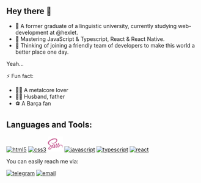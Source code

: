 ## Hey there 👋

- 🔭 A former graduate of a linguistic university, currently studying web-development at @hexlet.
- 🌱 Mastering JavaScript & Typescript, React & React Native.
- 💭 Thinking of joining a friendly team of developers to make this world a better place one day.
  
Yeah...
  
  ⚡ Fun fact:
  - 🤘🏻 A metalcore lover 
  - 👨🏼 Husband, father
  - ⚽️ A Barça fan


## Languages and Tools:

<p align="left"> 
<a href="https://www.w3.org/html/" target="_blank" rel="noreferrer"> <img src="https://github.com/user-attachments/assets/5195d7d6-ef47-4a63-a8b2-75b0587aaaa4" alt="html5" width="40" height="40"/></a>
<a href="https://www.w3schools.com/css/" target="_blank" rel="noreferrer"> <img src="https://github.com/user-attachments/assets/05d6b6d2-8dc8-4e16-a458-c3768ee4afdd" alt="css3" width="40" height="40"/></a>  
<a href="https://sass-lang.com" target="_blank" rel="noreferrer"> <img src="https://raw.githubusercontent.com/devicons/devicon/master/icons/sass/sass-original.svg" alt="sass" width="40" height="40"/></a> 
<a href="https://developer.mozilla.org/en-US/docs/Web/JavaScript" target="_blank" rel="noreferrer"> <img src="https://github.com/user-attachments/assets/74a2da8b-0116-44c3-9f39-34faba12f520" alt="javascript" width="40" height="40"/></a> 
<a href="https://www.typescriptlang.org/" target="_blank" rel="noreferrer"> <img src="https://github.com/user-attachments/assets/2d7e10a7-a964-4515-b8f9-83ab4c41e16b" alt="typescript" width="40" height="40"/></a> 
<a href="https://reactjs.org/" target="_blank" rel="noreferrer"> <img src="https://github.com/user-attachments/assets/13edcfe0-c362-45ba-a697-ad9f1a980b94" alt="react" width="40" height="40"/></a> 
</p>


You can easily reach me via:

<a href="t.me/tdd0m" target="_blank" rel="noreferrer"> <img src="https://github.com/user-attachments/assets/f2685e93-a1e5-4ad4-9b60-cbe9e0d95285" alt="telegram" width="30" height="30"/></a>
<a href="mailto:tdd3vlp@gmail" target="_blank" rel="noreferrer"> <img src="https://github.com/user-attachments/assets/f42a2227-dba1-4a9f-9465-5323ab307d2e" alt="email" width="30" height="30"/></a>

<!--
**tdd3vlp/tdd3vlp** is a ✨ _special_ ✨ repository because its `README.md` (this file) appears on your GitHub profile.

Here are some ideas to get you started:

- 🔭 I’m currently working on ...
- 🌱 I’m currently learning ...
- 👯 I’m looking to collaborate on ...
- 🤔 I’m looking for help with ...
- 💬 Ask me about ...
- 📫 How to reach me: ...
- 😄 Pronouns: ...
- ⚡ Fun fact: ...
-->
